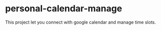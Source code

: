 # personal-calendar-manage
This project let you connect with google calendar and manage time slots.
